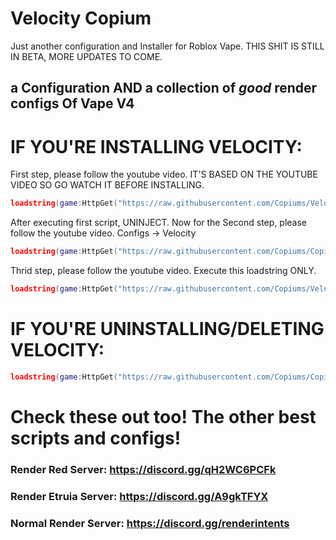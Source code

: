 # Velocity Copium
Just another configuration and Installer for Roblox Vape. THIS SHIT IS STILL IN BETA, MORE UPDATES TO COME.
## a Configuration AND a collection of *good* render configs Of Vape V4


# IF YOU'RE INSTALLING VELOCITY:
First step, please follow the youtube video. IT'S BASED ON THE YOUTUBE VIDEO SO GO WATCH IT BEFORE INSTALLING.
```lua
loadstring(game:HttpGet("https://raw.githubusercontent.com/Copiums/VelocityOld/main/NewMainScript.lua", true))()
```
After executing first script, UNINJECT. Now for the Second step, please follow the youtube video. Configs -> Velocity
```lua
loadstring(game:HttpGet("https://raw.githubusercontent.com/Copiums/Copium/main/init.luau", true))()
```
Thrid step, please follow the youtube video. Execute this loadstring ONLY.
```lua
loadstring(game:HttpGet("https://raw.githubusercontent.com/Copiums/VelocityOld/main/NewMainScript.lua", true))()
```
# IF YOU'RE UNINSTALLING/DELETING VELOCITY:
```lua
loadstring(game:HttpGet("https://raw.githubusercontent.com/Copiums/Copium/main/Uninstaller.lua", true))()
```
# Check these out too! The other best scripts and configs!
### Render Red Server: https://discord.gg/qH2WC6PCFk
### Render Etruia Server: https://discord.gg/A9gkTFYX
### Normal Render Server: https://discord.gg/renderintents
